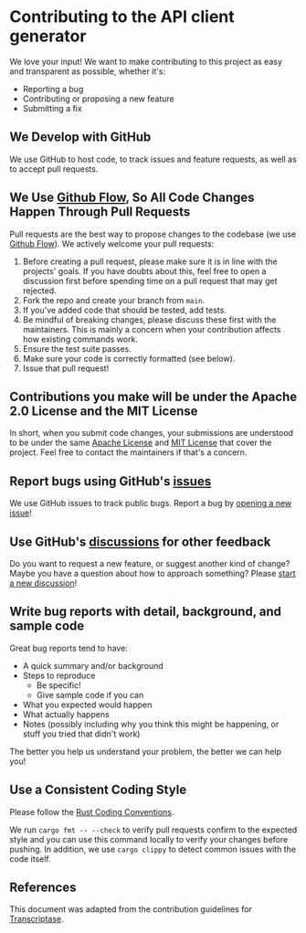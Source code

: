 # Contributing to the API client generator

We love your input! We want to make contributing to this project as easy and
transparent as possible, whether it's:

- Reporting a bug
- Contributing or proposing a new feature
- Submitting a fix

## We Develop with GitHub

We use GitHub to host code, to track issues and feature requests, as well as to
accept pull requests.

## We Use [Github Flow](https://docs.github.com/en/get-started/quickstart/github-flow), So All Code Changes Happen Through Pull Requests

Pull requests are the best way to propose changes to the codebase (we use
[Github Flow](https://docs.github.com/en/get-started/quickstart/github-flow)).
We actively welcome your pull requests:

1. Before creating a pull request, please make sure it is in line with the
   projects' goals. If you have doubts about this, feel free to open a
   discussion first before spending time on a pull request that may get
   rejected.
2. Fork the repo and create your branch from `main`.
3. If you've added code that should be tested, add tests.
4. Be mindful of breaking changes, please discuss these first with the
   maintainers. This is mainly a concern when your contribution affects how
   existing commands work.
5. Ensure the test suite passes.
6. Make sure your code is correctly formatted (see below).
7. Issue that pull request!

## Contributions you make will be under the Apache 2.0 License and the MIT License

In short, when you submit code changes, your submissions are understood to be
under the same [Apache License](LICENSE-APACHE) and [MIT License](LICENSE-MIT)
that cover the project. Feel free to contact the maintainers if that's a
concern.

## Report bugs using GitHub's [issues](https://github.com/fiberplane/fp-openapi-rust-gen/issues)

We use GitHub issues to track public bugs. Report a bug by
[opening a new issue](https://github.com/fiberplane/fp-openapi-rust-gen/issues/new)!

## Use GitHub's [discussions](https://github.com/fiberplane/fp-openapi-rust-gen/discussions) for other feedback

Do you want to request a new feature, or suggest another kind of change? Maybe
you have a question about how to approach something? Please
[start a new discussion](https://github.com/fiberplane/fp-openapi-rust-gen/discussions/new)!

## Write bug reports with detail, background, and sample code

Great bug reports tend to have:

- A quick summary and/or background
- Steps to reproduce
    - Be specific!
    - Give sample code if you can
- What you expected would happen
- What actually happens
- Notes (possibly including why you think this might be happening, or stuff you
  tried that didn't work)

The better you help us understand your problem, the better we can help you!

## Use a Consistent Coding Style

Please follow the [Rust Coding Conventions](https://rustc-dev-guide.rust-lang.org/conventions.html).

We run `cargo fmt -- --check` to verify pull requests confirm to the expected
style and you can use this command locally to verify your changes before
pushing. In addition, we use `cargo clippy` to detect common issues with the
code itself.

## References

This document was adapted from the contribution guidelines for
[Transcriptase](https://gist.github.com/briandk/3d2e8b3ec8daf5a27a62).

